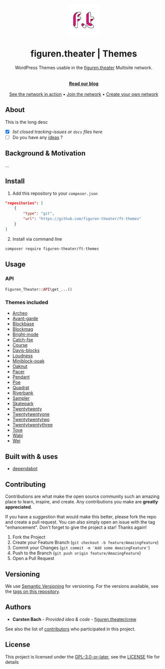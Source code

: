 <!-- PROJECT LOGO -->
<br />
<div align="center">
  <a href="https://github.com/figuren-theater/ft-themes">
    <img src="https://raw.githubusercontent.com/figuren-theater/logos/main/favicon.png" alt="figuren.theater Logo" width="100" height="100">
  </a>

  <h1 align="center">figuren.theater | Themes</h1>

  <p align="center">
    WordPress Themes usable in the <a href="https://figuren.theater">figuren.theater</a> Multisite network.
    <br /><br /><br />
    <a href="https://meta.figuren.theater/blog"><strong>Read our blog</strong></a>
    <br />
    <br />
    <a href="https://figuren.theater">See the network in action</a>
    •
    <a href="https://mein.figuren.theater">Join the network</a>
    •
    <a href="https://websites.fuer.figuren.theater">Create your own network</a>
  </p>
</div>

## About 


This is the long desc

* [x] *list closed tracking-issues or `docs` files here*
* [ ] Do you have any [ideas](/issues/new) ?

## Background & Motivation

...

## Install

1. Add this repository to your `composer.json`
```json
"repositories": [
    {
        "type": "git",
        "url": "https://github.com/figuren-theater/ft-themes"
    }
]
```

2. Install via command line
```sh
composer require figuren-theater/ft-themes
```

## Usage

### API

```php
Figuren_Theater::API\get_...()
```

### Themes included

* [Archeo](https://wordpress.org/themes/archeo/)
* [Avant-garde](https://wordpress.org/themes/avant-garde/)
* [Blockbase](https://wordpress.org/themes/blockbase/)
* [Blockmag](https://wordpress.org/themes/blockmag/)
* [Bright-mode](https://wordpress.org/themes/bright-mode/)
* [Catch-fse](https://wordpress.org/themes/catch-fse/)
* [Course](https://wordpress.org/themes/course/)
* [Davis-blocks](https://wordpress.org/themes/davis-blocks/)
* [Loudness](https://wordpress.org/themes/loudness/)
* [Miniblock-ooak](https://wordpress.org/themes/miniblock-ooak/)
* [Oaknut](https://wordpress.org/themes/oaknut/)
* [Pacer](https://wordpress.org/themes/pacer/)
* [Pendant](https://wordpress.org/themes/pendant/)
* [Poe](https://wordpress.org/themes/poe/)
* [Quadrat](https://wordpress.org/themes/quadrat/)
* [Riverbank](https://wordpress.org/themes/riverbank/)
* [Sampler](https://wordpress.org/themes/sampler/)
* [Skatepark](https://wordpress.org/themes/skatepark/)
* [Twentytwenty](https://wordpress.org/themes/twentytwenty/)
* [Twentytwentyone](https://wordpress.org/themes/twentytwentyone/)
* [Twentytwentytwo](https://wordpress.org/themes/twentytwentytwo/)
* [Twentytwentythree](https://wordpress.org/themes/twentytwentythree/)
* [Tove](https://wordpress.org/themes/tove/)
* [Wabi](https://wordpress.org/themes/wabi/)
* [Wei](https://wordpress.org/themes/wei/)


## Built with & uses

  - [dependabot](/.github/dependabot.yml)

## Contributing

Contributions are what make the open source community such an amazing place to learn, inspire, and create. Any contributions you make are **greatly appreciated**.

If you have a suggestion that would make this better, please fork the repo and create a pull request. You can also simply open an issue with the tag "enhancement".
Don't forget to give the project a star! Thanks again!

1. Fork the Project
2. Create your Feature Branch (`git checkout -b feature/AmazingFeature`)
3. Commit your Changes (`git commit -m 'Add some AmazingFeature'`)
4. Push to the Branch (`git push origin feature/AmazingFeature`)
5. Open a Pull Request


## Versioning

We use [Semantic Versioning](http://semver.org/) for versioning. For the versions
available, see the [tags on this repository](/tags).

## Authors

  - **Carsten Bach** - *Provided idea & code* - [figuren.theater/crew](https://figuren.theater/crew/)

See also the list of [contributors](/contributors)
who participated in this project.

## License

This project is licensed under the [GPL-3.0-or-later](LICENSE.md), see the [LICENSE](LICENSE) file for
details

